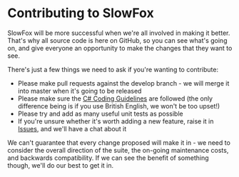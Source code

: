 # Contributing to SlowFox

SlowFox will be more successful when we're all involved in making it better.  That's why all source code is here on GitHub, so you can see what's going on, and give everyone an opportunity to make the changes that they want to see.

There's just a few things we need to ask if you're wanting to contribute:

- Please make pull requests against the develop branch - we will merge it into master when it's going to be released
- Please make sure the [C# Coding Guidelines](https://csharpcodingguidelines.com/) are followed (the only difference being is if you use British English, we won't be too upset!)
- Please try and add as many useful unit tests as possible
- If you're unsure whether it's worth adding a new feature, raise it in [Issues](https://github.com/Bungalow64/SlowFox/issues), and we'll have a chat about it

We can't guarantee that every change proposed will make it in - we need to consider the overall direction of the suite, the on-going maintenance costs, and backwards compatibility.  If we can see the benefit of something though, we'll do our best to get it in.